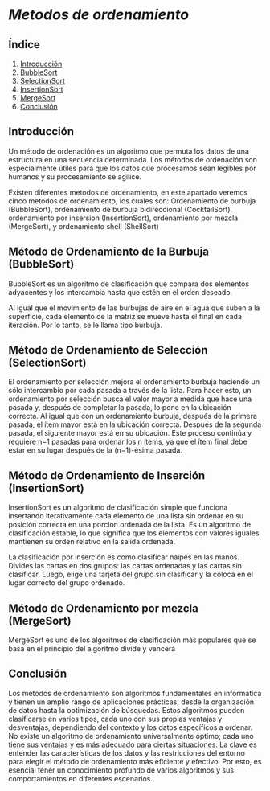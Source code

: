 # _*Metodos de ordenamiento*_

## Índice
1. [Introducción](https://github.com/GonzaPortillo/Estructura-de-Datos-Tema-5/blob/main/README.md#introducción)
2. [BubbleSort](https://github.com/GonzaPortillo/Estructura-de-Datos-Tema-5/blob/main/README.md#método-de-ordenamiento-de-la-burbuja-bubblesort)
3. [SelectionSort](https://github.com/GonzaPortillo/Estructura-de-Datos-Tema-5/edit/main/README.md#método-de-ordenamiento-de-selección-selectionsort)
4. [InsertionSort](https://github.com/GonzaPortillo/Estructura-de-Datos-Tema-5/edit/main/README.md#método-de-ordenamiento-de-inserción-insertionsort)
5. [MergeSort](https://github.com/GonzaPortillo/Estructura-de-Datos-Tema-5/edit/main/README.md#método-de-ordenamiento-de-inserción-insertionsort)
6. [Conclusión](https://github.com/GonzaPortillo/Estructura-de-Datos-Tema-5/blob/main/README.md#conclusión)

## Introducción
Un método de ordenación es un algoritmo que permuta los datos de una estructura en una secuencia determinada. Los métodos de ordenación son especialmente útiles para que los datos que procesamos sean legibles por humanos y su procesamiento se agilice.

Existen diferentes metodos de ordenamiento, en este apartado veremos cinco metodos de ordenamiento, los cuales son: Ordenamiento de burbuja (BubbleSort), ordenamiento de burbuja bidireccional (CocktailSort). ordenamiento por insersion (InsertionSort), ordenamiento por mezcla (MergeSort), y ordenamiento shell (ShellSort)

## Método de Ordenamiento de la Burbuja (BubbleSort)
BubbleSort es un algoritmo de clasificación que compara dos elementos adyacentes y los intercambia hasta que estén en el orden deseado.

Al igual que el movimiento de las burbujas de aire en el agua que suben a la superficie, cada elemento de la matriz se mueve hasta el final en cada iteración. Por lo tanto, se le llama tipo burbuja.

## Método de Ordenamiento de Selección (SelectionSort)
El ordenamiento por selección mejora el ordenamiento burbuja haciendo un sólo intercambio por cada pasada a través de la lista. Para hacer esto, un ordenamiento por selección busca el valor mayor a medida que hace una pasada y, después de completar la pasada, lo pone en la ubicación correcta. Al igual que con un ordenamiento burbuja, después de la primera pasada, el ítem mayor está en la ubicación correcta. Después de la segunda pasada, el siguiente mayor está en su ubicación. Este proceso continúa y requiere n−1 pasadas para ordenar los n ítems, ya que el ítem final debe estar en su lugar después de la (n−1)-ésima pasada.

## Método de Ordenamiento de Inserción (InsertionSort)
InsertionSort es un algoritmo de clasificación simple que funciona insertando iterativamente cada elemento de una lista sin ordenar en su posición correcta en una porción ordenada de la lista. Es un algoritmo de clasificación estable, lo que significa que los elementos con valores iguales mantienen su orden relativo en la salida ordenada.

La clasificación por inserción es como clasificar naipes en las manos. Divides las cartas en dos grupos: las cartas ordenadas y las cartas sin clasificar. Luego, elige una tarjeta del grupo sin clasificar y la coloca en el lugar correcto del grupo ordenado.

## Método de Ordenamiento por mezcla (MergeSort)
MergeSort es uno de los algoritmos de clasificación más populares que se basa en el principio del algoritmo divide y vencerá

## Conclusión
Los métodos de ordenamiento son algoritmos fundamentales en informática y tienen un amplio rango de aplicaciones prácticas, desde la organización de datos hasta la optimización de búsquedas. Estos algoritmos pueden clasificarse en varios tipos, cada uno con sus propias ventajas y desventajas, dependiendo del contexto y los datos específicos a ordenar. No existe un algoritmo de ordenamiento universalmente óptimo; cada uno tiene sus ventajas y es más adecuado para ciertas situaciones. La clave es entender las características de los datos y las restricciones del entorno para elegir el método de ordenamiento más eficiente y efectivo. Por esto, es esencial tener un conocimiento profundo de varios algoritmos y sus comportamientos en diferentes escenarios.
